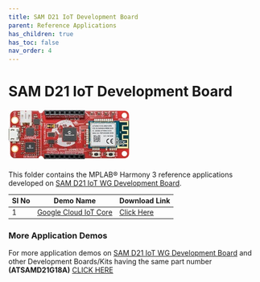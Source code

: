 ```yaml
---
title: SAM D21 IoT Development Board
parent: Reference Applications
has_children: true
has_toc: false
nav_order: 4
---
```

# SAM D21 IoT Development Board
<h4 align="left"> <img src = "image.jpg"> </h4>


This folder contains the MPLAB® Harmony 3 reference applications developed on [SAM D21 IoT WG Development Board](https://www.microchip.com/DevelopmentTools/ProductDetails/EV75S95A).

|SI No| Demo Name | Download Link |
| --- | --- | -- |
| 1 | [Google Cloud IoT Core](./google_cloud_iot_core/readme.md) | [Click Here](https://github.com/Microchip-MPLAB-Harmony/reference_apps/releases/latest/download/google_cloud_iot_core.zip) |

### More Application Demos

For more application demos on [SAM D21 IoT WG Development Board](https://www.microchip.com/DevelopmentTools/ProductDetails/EV75S95A) and other Development Boards/Kits having the same part number **(ATSAMD21G18A)** <a href="https://mplab-discover.microchip.com/v1/itemtype/com.microchip.ide.project?s0=ATSAMD21G18A" target="_blank"> CLICK HERE </a>
